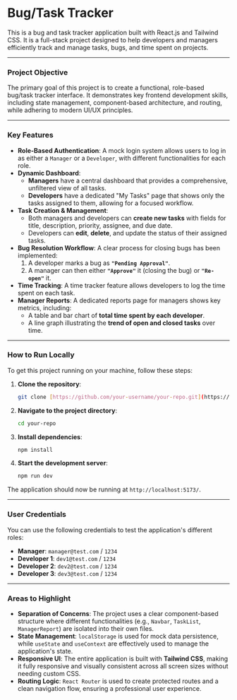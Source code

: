 # Bug/Task Tracker

This is a bug and task tracker application built with React.js and Tailwind CSS. It is a full-stack project designed to help developers and managers efficiently track and manage tasks, bugs, and time spent on projects.

---

### Project Objective

The primary goal of this project is to create a functional, role-based bug/task tracker interface. It demonstrates key frontend development skills, including state management, component-based architecture, and routing, while adhering to modern UI/UX principles.

---

### Key Features

* **Role-Based Authentication**: A mock login system allows users to log in as either a `Manager` or a `Developer`, with different functionalities for each role.
* **Dynamic Dashboard**:
    * **Managers** have a central dashboard that provides a comprehensive, unfiltered view of all tasks.
    * **Developers** have a dedicated "My Tasks" page that shows only the tasks assigned to them, allowing for a focused workflow.
* **Task Creation & Management**:
    * Both managers and developers can **create new tasks** with fields for title, description, priority, assignee, and due date.
    * Developers can **edit**, **delete**, and update the status of their assigned tasks.
* **Bug Resolution Workflow**: A clear process for closing bugs has been implemented:
    1.  A developer marks a bug as **`"Pending Approval"`**.
    2.  A manager can then either **`"Approve"`** it (closing the bug) or **`"Re-open"`** it.
* **Time Tracking**: A time tracker feature allows developers to log the time spent on each task.
* **Manager Reports**: A dedicated reports page for managers shows key metrics, including:
    * A table and bar chart of **total time spent by each developer**.
    * A line graph illustrating the **trend of open and closed tasks** over time.

---

### How to Run Locally

To get this project running on your machine, follow these steps:

1.  **Clone the repository**:
    ```bash
    git clone [https://github.com/your-username/your-repo.git](https://github.com/your-username/your-repo.git)
    ```
2.  **Navigate to the project directory**:
    ```bash
    cd your-repo
    ```
3.  **Install dependencies**:
    ```bash
    npm install
    ```
4.  **Start the development server**:
    ```bash
    npm run dev
    ```

The application should now be running at `http://localhost:5173/`.

---

### User Credentials

You can use the following credentials to test the application's different roles:

* **Manager**: `manager@test.com` / `1234`
* **Developer 1**: `dev1@test.com` / `1234`
* **Developer 2**: `dev2@test.com` / `1234`
* **Developer 3**: `dev3@test.com` / `1234`

---

### Areas to Highlight

* **Separation of Concerns**: The project uses a clear component-based structure where different functionalities (e.g., `Navbar`, `TaskList`, `ManagerReport`) are isolated into their own files.
* **State Management**: `localStorage` is used for mock data persistence, while `useState` and `useContext` are effectively used to manage the application's state.
* **Responsive UI**: The entire application is built with **Tailwind CSS**, making it fully responsive and visually consistent across all screen sizes without needing custom CSS.
* **Routing Logic**: `React Router` is used to create protected routes and a clean navigation flow, ensuring a professional user experience.